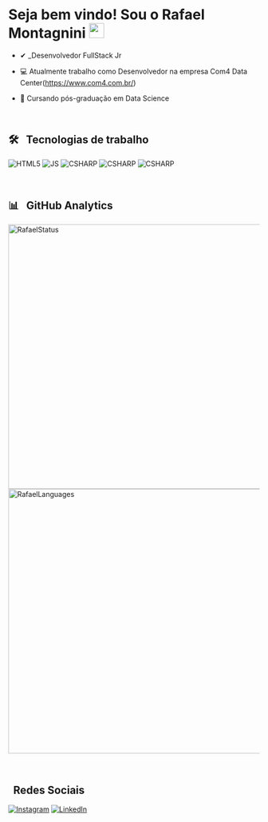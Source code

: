 <h1>Seja bem vindo! Sou o Rafael Montagnini <img src="https://raw.githubusercontent.com/kaueMarques/kaueMarques/master/hi.gif" width="30px"></h1>

- ✔ _Desenvolvedor FullStack Jr

- 💻 Atualmente trabalho como Desenvolvedor na empresa Com4 Data Center(https://www.com4.com.br/)

- 📝 Cursando pós-graduação em Data Science

<br>

## 🛠 &nbsp; Tecnologias de trabalho

<p>
  <img align="center" alt="HTML5" src="https://img.shields.io/badge/HTML5-E34F26?style=for-the-badge&logo=html5&logoColor=white"/>
  <img align="center" alt="JS" src="https://img.shields.io/badge/JavaScript-323330?style=for-the-badge&logo=javascript&logoColor=F7DF1E"/>
  <img align="center" alt="CSHARP" src="https://img.shields.io/badge/PHP-777BB4?style=for-the-badge&logo=php&logoColor=white"/>
  <img align="center" alt="CSHARP" src="https://img.shields.io/badge/C%23-239120?style=for-the-badge&logo=c-sharp&logoColor=white"/>
  <img align="center" alt="CSHARP" src="https://img.shields.io/badge/Microsoft_SQL_Server-CC2927?style=for-the-badge&logo=microsoft-sql-server&logoColor=white"/>
</p>

<br>

## 📊 &nbsp; GitHub Analytics
<p>
  <img width="530em" src="https://github-readme-stats.vercel.app/api?username=RafaelMontagnini&show_icons=true&theme=tokyonight" alt="RafaelStatus"/>
  <img width="530em" src="https://github-readme-stats.vercel.app/api/top-langs/?username=RafaelMontagnini&layout=compact&theme=tokyonight" alt="RafaelLanguages"/>
</p>

<br>

## &nbsp; Redes Sociais

  [![Instagram](https://img.shields.io/badge/Instagram-E4405F?style=for-the-badge&logo=instagram&logoColor=white)](https://www.instagram.com/rlmontagnini/)
  [![LinkedIn](https://img.shields.io/badge/LinkedIn-0077B5?style=for-the-badge&logo=linkedin&logoColor=white)](https://www.linkedin.com/in/rafael-montagnini/)

<br><br>
  
